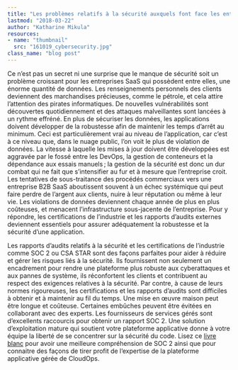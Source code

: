 ```yaml
---
title: "Les problèmes relatifs à la sécurité auxquels font face les entreprises SaaS"
lastmod: "2018-03-22"
author: "Katharine Mikula"
resources:
- name: "thumbnail"
  src: "161019_cybersecurity.jpg"
class_name: "blog post"
---
```


<p>Ce n’est pas un secret ni une surprise que le manque de sécurité soit un problème croissant pour les entreprises SaaS qui possèdent entre elles, une énorme quantité de données. Les renseignements personnels des clients deviennent des marchandises précieuses, comme le pétrole, et cela attire l’attention des pirates informatiques. De nouvelles vulnérabilités sont découvertes quotidiennement et des attaques malveillantes sont lancées à un rythme effréné. En plus de sécuriser les données, les applications doivent développer de la robustesse afin de maintenir les temps d’arrêt au minimum. Ceci est particulièrement vrai au niveau de l’application, car c’est à ce niveau que, dans le nuage public, l’on voit le plus de violation de données. La vitesse à laquelle les mises à jour doivent être développées est aggravée par le fossé entre les DevOps, la gestion de conteneurs et la dépendance aux essais manuels ; la gestion de la sécurité est donc un dur combat qui ne fait que s’intensifier au fur et à mesure que l’entreprise croit. Les tentatives de sous-traitance des procédés commerciaux vers une entreprise B2B SaaS aboutissent souvent à un échec systémique qui peut faire perdre de l’argent aux clients, nuire à leur réputation ou même à leur vie. Les violations de données deviennent chaque année de plus en plus coûteuses, et menacent l’infrastructure sous-jacente de l’entreprise. Pour y répondre, les certifications de l’industrie et les rapports d’audits externes deviennent essentiels pour assurer adéquatement la robustesse et la sécurité d’une application.</p>

<p>Les rapports d’audits relatifs à la sécurité et les certifications de l’industrie comme SOC 2 ou CSA STAR sont des façons parfaites pour aider à réduire et gérer les risques liés à la sécurité. Ils fournissent non seulement un encadrement pour rendre une plateforme plus robuste aux cyberattaques et aux pannes de système, ils réconfortent les clients et contribuent au respect des exigences relatives à la sécurité. Par contre, à cause de leurs normes rigoureuses, les certifications et les rapports d’audits sont difficiles à obtenir et à maintenir au fil du temps. Une mise en œuvre maison peut être longue et coûteuse. Certaines embûches peuvent être évitées en collaborant avec des experts. Les fournisseurs de services gérés sont d’excellents raccourcis pour obtenir un rapport SOC 2. Une solution d’exploitation mature qui soutient votre plateforme applicative donne à votre équipe la liberté de se concentrer sur la sécurité du code. Lisez ce <a href="https://www.cloudops.com/fr/ressources/documents-reference/en-route-vers-le-saas/" target="_blank">livre blanc</a> pour avoir une meilleure compréhension de SOC 2 ainsi que pour connaitre des façons de tirer profit de l’expertise de la plateforme applicative gérée de CloudOps.</p>